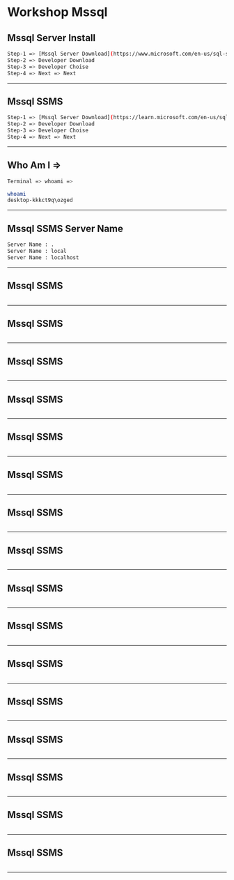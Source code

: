 # Workshop Mssql
[]()
---


## Mssql Server Install
```sh
Step-1 => [Mssql Server Download](https://www.microsoft.com/en-us/sql-server/sql-server-downloads)
Step-2 => Developer Download
Step-3 => Developer Choise
Step-4 => Next => Next 
```

---

## Mssql SSMS
```sh
Step-1 => [Mssql Server Download](https://learn.microsoft.com/en-us/sql/ssms/download-sql-server-management-studio-ssms?view=sql-server-ver16)
Step-2 => Developer Download
Step-3 => Developer Choise
Step-4 => Next => Next 
```

---

## Who Am I =>
```sh
Terminal => whoami =>

whoami
desktop-kkkct9q\ozged

```

---


## Mssql SSMS Server Name
```sh
Server Name : .
Server Name : local
Server Name : localhost


```

---

## Mssql SSMS
```sh

```

---

## Mssql SSMS
```sh

```

---

## Mssql SSMS
```sh

```

---

## Mssql SSMS
```sh

```

---

## Mssql SSMS
```sh

```

---

## Mssql SSMS
```sh

```

---

## Mssql SSMS
```sh

```

---

## Mssql SSMS
```sh

```

---

## Mssql SSMS
```sh

```

---

## Mssql SSMS
```sh

```

---

## Mssql SSMS
```sh

```

---

## Mssql SSMS
```sh

```

---

## Mssql SSMS
```sh

```

---

## Mssql SSMS
```sh

```

---

## Mssql SSMS
```sh

```

---

## Mssql SSMS
```sh

```

---